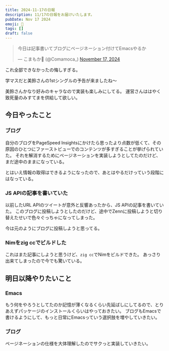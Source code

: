 ```yaml
---
title: 2024-11-17の日報
description: 11/17の日報をお届けいたします。
pubDate: Nov 17 2024
emoji: 🦊
tags: []
draft: false
---
```


<blockquote class="twitter-tweet"><p lang="ja" dir="ltr">今日は記事書いてブログにページネーション付けてEmacsやるか</p>&mdash; こまもか🦊 (@Comamoca_) <a href="https://twitter.com/Comamoca_/status/1857956559592239115?ref_src=twsrc%5Etfw">November 17, 2024</a></blockquote> <script async src="https://platform.twitter.com/widgets.js" charset="utf-8"></script>

これ全部できなかったの悔しすぎる。

学マスだと美鈴さんの1stシングルの予告が来ましたね～

美鈴さんかなり好みのキャラなので実装も楽しみにしてる。
運営さんははやく致死量のみすてまを供給して欲しい。

## 今日やったこと

### ブログ

自分のブログをPageSpeed
Insightsにかけたら思ったより点数が低くて、その原因のひとつにファーストビューでのコンテンツが多すぎることが挙げられていた。
それを解消するためにページネーションを実装しようとしてたのだけど、まだ途中のままになっている。

とはいえ情報の取得はできるようになったので、あとはやるだけっていう段階にはなっている。

### JS APIの記事を書いていた

以前したURL APIのツイートが意外と反響あったから、JS APIの記事を書いていた。
このブログに投稿しようとしたのだけど、途中でZennに投稿しようと切り替えたせいで色々ぐっちゃになってしまった。

今は元のようにブログに投稿しようと思ってる。

### Nimをzig ccでビルドした

これはまた記事にしようと思うけど、`zig cc`でNimをビルドできた。
あっさり出来てしまったので今でも驚いている。

## 明日以降やりたいこと

### Emacs

もう何をやろうとしてたのか記憶が薄くなるくらい先延ばしにしてるので、とりあえずパッケージのインストールくらいはやっておきたい。
ブログもEmacsで書けるようにして、もっと日常にEmacsっていう選択肢を増やしていきたい。

### ブログ

ページネーションの仕様を大体理解したのでサクっと実装していきたい。
